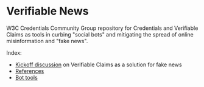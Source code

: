 # Verifiable News
W3C Credentials Community Group repository for Credentials and Verifiable Claims as tools in curbing "social bots" and mitigating the spread of online misinformation and "fake news".

Index:
- [Kickoff discussion](https://github.com/w3c-ccg/fake-news/blob/master/verifiable_news_kickoff.md) on Verifiable Claims as a solution for fake news
- [References](https://github.com/w3c-ccg/fake-news/blob/master/references.md)
- [Bot tools](https://github.com/w3c-ccg/fake-news/blob/master/bot_tools.md)
